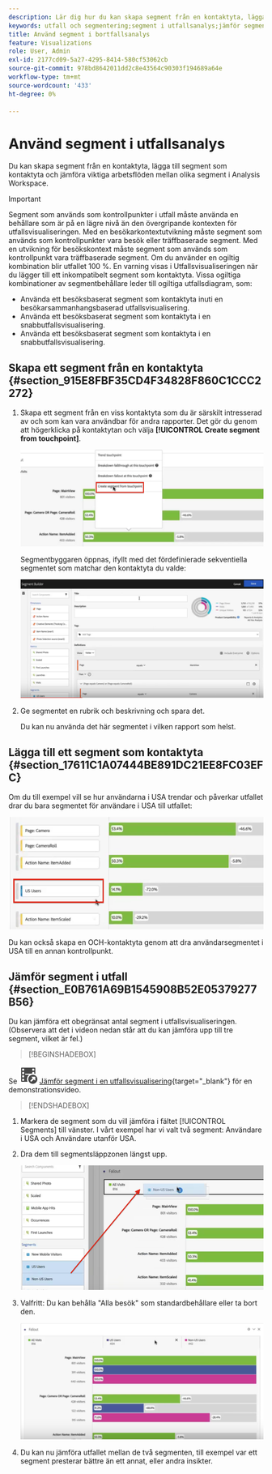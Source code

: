 ```yaml
---
description: Lär dig hur du kan skapa segment från en kontaktyta, lägga till segment som kontaktyta och jämföra viktiga arbetsflöden mellan olika segment i en utfallsanalys i Analysis Workspace.
keywords: utfall och segmentering;segment i utfallsanalys;jämför segment i utfall
title: Använd segment i bortfallsanalys
feature: Visualizations
role: User, Admin
exl-id: 2177cd09-5a27-4295-8414-580cf53062cb
source-git-commit: 978bd8642011dd2c8e43564c90303f194689a64e
workflow-type: tm+mt
source-wordcount: '433'
ht-degree: 0%

---
```


# Använd segment i utfallsanalys

Du kan skapa segment från en kontaktyta, lägga till segment som kontaktyta och jämföra viktiga arbetsflöden mellan olika segment i Analysis Workspace.

>[!IMPORTANT]
>
>Segment som används som kontrollpunkter i utfall måste använda en behållare som är på en lägre nivå än den övergripande kontexten för utfallsvisualiseringen. Med en besökarkontextutvikning måste segment som används som kontrollpunkter vara besök eller träffbaserade segment. Med en utvikning för besökskontext måste segment som används som kontrollpunkt vara träffbaserade segment. Om du använder en ogiltig kombination blir utfallet 100 %. En varning visas i Utfallsvisualiseringen när du lägger till ett inkompatibelt segment som kontaktyta. Vissa ogiltiga kombinationer av segmentbehållare leder till ogiltiga utfallsdiagram, som:
>
>* Använda ett besöksbaserat segment som kontaktyta inuti en besökarsammanhangsbaserad utfallsvisualisering.
>* Använda ett besöksbaserat segment som kontaktyta i en snabbutfallsvisualisering.
>* Använda ett besöksbaserat segment som kontaktyta i en snabbutfallsvisualisering.
>

## Skapa ett segment från en kontaktyta {#section_915E8FBF35CD4F34828F860C1CCC2272}

1. Skapa ett segment från en viss kontaktyta som du är särskilt intresserad av och som kan vara användbar för andra rapporter. Det gör du genom att högerklicka på kontaktytan och välja **[!UICONTROL Create segment from touchpoint]**.

   ![](assets/segment-from-touchpoint.png)

   Segmentbyggaren öppnas, ifyllt med det fördefinierade sekventiella segmentet som matchar den kontaktyta du valde:

   ![](assets/segment-builder.png)

1. Ge segmentet en rubrik och beskrivning och spara det.

   Du kan nu använda det här segmentet i vilken rapport som helst.

## Lägga till ett segment som kontaktyta {#section_17611C1A07444BE891DC21EE8FC03EFC}

Om du till exempel vill se hur användarna i USA trendar och påverkar utfallet drar du bara segmentet för användare i USA till utfallet:

![](assets/segment-touchpoint.png)

Du kan också skapa en OCH-kontaktyta genom att dra användarsegmentet i USA till en annan kontrollpunkt.

## Jämför segment i utfall {#section_E0B761A69B1545908B52E05379277B56}

Du kan jämföra ett obegränsat antal segment i utfallsvisualiseringen. (Observera att det i videon nedan står att du kan jämföra upp till tre segment, vilket är fel.)


>[!BEGINSHADEBOX]

Se ![VideoCheckedOut](/help/assets/icons/VideoCheckedOut.svg) [Jämför segment i en utfallsvisualisering](https://video.tv.adobe.com/v/24046?quality=12&learn=on){target="_blank"} för en demonstrationsvideo.

>[!ENDSHADEBOX]


1. Markera de segment som du vill jämföra i fältet [!UICONTROL Segments] till vänster. I vårt exempel har vi valt två segment: Användare i USA och Användare utanför USA.
1. Dra dem till segmentsläppzonen längst upp.

   ![](assets/segment-drop.png)

1. Valfritt: Du kan behålla &quot;Alla besök&quot; som standardbehållare eller ta bort den.

   ![](assets/seg-compare.png)

1. Du kan nu jämföra utfallet mellan de två segmenten, till exempel var ett segment presterar bättre än ett annat, eller andra insikter.
